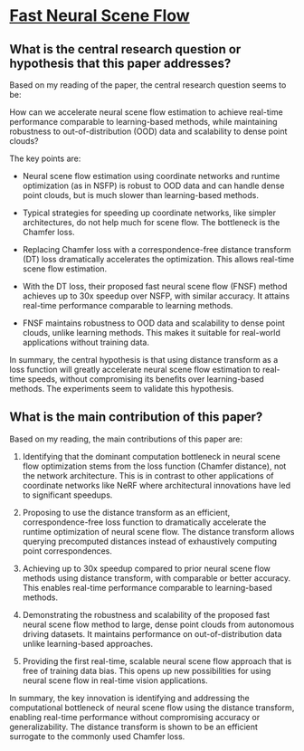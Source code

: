 # [Fast Neural Scene Flow](https://arxiv.org/abs/2304.09121)

## What is the central research question or hypothesis that this paper addresses?

 Based on my reading of the paper, the central research question seems to be: 

How can we accelerate neural scene flow estimation to achieve real-time performance comparable to learning-based methods, while maintaining robustness to out-of-distribution (OOD) data and scalability to dense point clouds?

The key points are:

- Neural scene flow estimation using coordinate networks and runtime optimization (as in NSFP) is robust to OOD data and can handle dense point clouds, but is much slower than learning-based methods. 

- Typical strategies for speeding up coordinate networks, like simpler architectures, do not help much for scene flow. The bottleneck is the Chamfer loss.

- Replacing Chamfer loss with a correspondence-free distance transform (DT) loss dramatically accelerates the optimization. This allows real-time scene flow estimation.

- With the DT loss, their proposed fast neural scene flow (FNSF) method achieves up to 30x speedup over NSFP, with similar accuracy. It attains real-time performance comparable to learning methods.

- FNSF maintains robustness to OOD data and scalability to dense point clouds, unlike learning methods. This makes it suitable for real-world applications without training data.

In summary, the central hypothesis is that using distance transform as a loss function will greatly accelerate neural scene flow estimation to real-time speeds, without compromising its benefits over learning-based methods. The experiments seem to validate this hypothesis.


## What is the main contribution of this paper?

 Based on my reading, the main contributions of this paper are:

1. Identifying that the dominant computation bottleneck in neural scene flow optimization stems from the loss function (Chamfer distance), not the network architecture. This is in contrast to other applications of coordinate networks like NeRF where architectural innovations have led to significant speedups. 

2. Proposing to use the distance transform as an efficient, correspondence-free loss function to dramatically accelerate the runtime optimization of neural scene flow. The distance transform allows querying precomputed distances instead of exhaustively computing point correspondences.

3. Achieving up to 30x speedup compared to prior neural scene flow methods using distance transform, with comparable or better accuracy. This enables real-time performance comparable to learning-based methods.

4. Demonstrating the robustness and scalability of the proposed fast neural scene flow method to large, dense point clouds from autonomous driving datasets. It maintains performance on out-of-distribution data unlike learning-based approaches.

5. Providing the first real-time, scalable neural scene flow approach that is free of training data bias. This opens up new possibilities for using neural scene flow in real-time vision applications.

In summary, the key innovation is identifying and addressing the computational bottleneck of neural scene flow using the distance transform, enabling real-time performance without compromising accuracy or generalizability. The distance transform is shown to be an efficient surrogate to the commonly used Chamfer loss.
